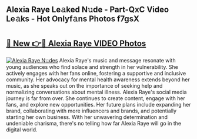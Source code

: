 ## Alexia Raye Le𝚊ked N𝚞de - Part-QxC Video Le𝚊ks - Hot Onlyf𝚊ns Photos f7gsX

# <h2><a href="http://ab15055.deff.icu/?id=Alexia+Raye">🔗 New 👉🔴 Alexia Raye VIDEO Photos</a></h2>

[![Alexia Raye N𝚞des](https://i.imgur.com/rIISA9y.gif)](http://ab15055.deff.icu/?id=Alexia+Raye)
Alexia Raye's music and message resonate with young audiences who find solace and strength in her vulnerability. She actively engages with her fans online, fostering a supportive and inclusive community. Her advocacy for mental health awareness extends beyond her music, as she speaks out on the importance of seeking help and normalizing conversations about mental illness. Alexia Raye's social media journey is far from over. She continues to create content, engage with her fans, and explore new opportunities. Her future plans include expanding her brand, collaborating with more influencers and brands, and potentially starting her own business. With her unwavering determination and undeniable charisma, there's no telling how far Alexia Raye will go in the digital world.
